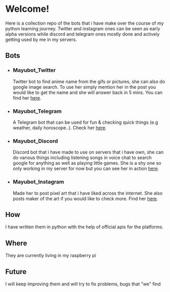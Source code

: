# Welcome!

Here is a collection repo of the bots that i have make over the course of my python learning journey. Twitter and instagram ones can be seen as early alpha versions while discord and telegram ones mostly done and actively getting used by me in my servers.

## Bots

* ### Mayubot_Twitter

  Twitter bot to find anime name from the gifs or pictures, she can also do google image search. To use her simply mention her in the post you would like to get the name and she will answer back in 5 mins. You can find her [here](https://twitter.com/MayuBot1).

* ### Mayubot_Telegram

  A Telegram bot that can be used for fun & checking quick things (e.g weather, daily horoscope..). Check her [here](https://github.com/Gerile3/MayuBot_Telegram).

* ### Mayubot_Discord

  Discord bot that i have made to use on servers that i have own, she can do various things including listening songs in voice chat to search google for anything as well as playing little games. She is a shy one so only working in my server for now but you can see her in action [here](https://github.com/Gerile3/MayuBot_Family/Mayubot_Discord).

* ### Mayubot_Instagram

   Made her to post pixel art that i have liked across the internet. She also posts maker of the art if you would like to check more. Find her [here](https://www.instagram.com/mayu.bot/).

## How

I have written them in python with the help of official apis for the platforms.

## Where

They are currently living in my raspberry pi

## Future

I will keep improving them and will try to fix problems, bugs that "we" find
